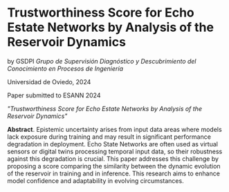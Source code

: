 # Trustworthiness Score for Echo Estate Networks by Analysis of the Reservoir Dynamics
by GSDPI *Grupo de Supervisión Diagnóstico y Descubrimiento del Conocimiento en Procesos de Ingeniería*

Universidad de Oviedo, 2024

Paper submitted to ESANN 2024

*"Trustworthiness Score for Echo Estate Networks by Analysis of the Reservoir Dynamics"*


**Abstract**. Epistemic uncertainty arises from input data areas where models lack exposure during training and may result in significant performance degradation in deployment. Echo State Networks are often used as virtual sensors or digital twins processing temporal input data, so their robustness against this degradation is crucial. This paper addresses this challenge by proposing a score comparing the similarity between the dynamic evolution of the reservoir in training and in inference. This research aims to enhance model confidence and adaptability in evolving circumstances.
